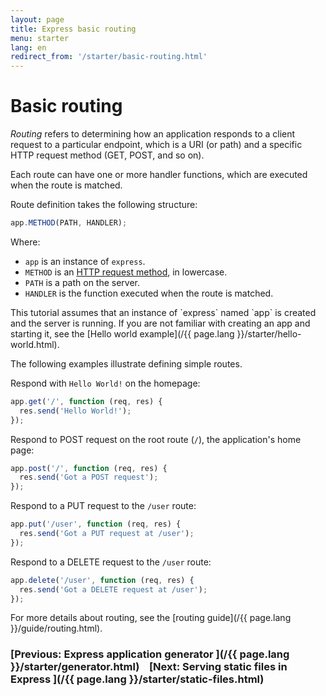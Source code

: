 ```yaml
---
layout: page
title: Express basic routing
menu: starter
lang: en
redirect_from: '/starter/basic-routing.html'
---
```


# Basic routing

_Routing_ refers to determining how an application responds to a client request to a particular endpoint, which is a URI (or path) and a specific HTTP request method (GET, POST, and so on).

Each route can have one or more handler functions, which are executed when the route is matched.

Route definition takes the following structure:

```js
app.METHOD(PATH, HANDLER);
```

Where:

- `app` is an instance of `express`.
- `METHOD` is an [HTTP request method](https://en.wikipedia.org/wiki/Hypertext_Transfer_Protocol#Request_methods), in lowercase.
- `PATH` is a path on the server.
- `HANDLER` is the function executed when the route is matched.

<div class="doc-box doc-notice" markdown="1">
This tutorial assumes that an instance of `express` named `app` is created and the server is running. If you are not familiar with creating an app and starting it, see the [Hello world example](/{{ page.lang }}/starter/hello-world.html).
</div>

The following examples illustrate defining simple routes.

Respond with `Hello World!` on the homepage:

```js
app.get('/', function (req, res) {
  res.send('Hello World!');
});
```

Respond to POST request on the root route (`/`), the application's home page:

```js
app.post('/', function (req, res) {
  res.send('Got a POST request');
});
```

Respond to a PUT request to the `/user` route:

```js
app.put('/user', function (req, res) {
  res.send('Got a PUT request at /user');
});
```

Respond to a DELETE request to the `/user` route:

```js
app.delete('/user', function (req, res) {
  res.send('Got a DELETE request at /user');
});
```

For more details about routing, see the [routing guide](/{{ page.lang }}/guide/routing.html).

### [Previous: Express application generator ](/{{ page.lang }}/starter/generator.html)&nbsp;&nbsp;&nbsp;&nbsp;[Next: Serving static files in Express ](/{{ page.lang }}/starter/static-files.html)
